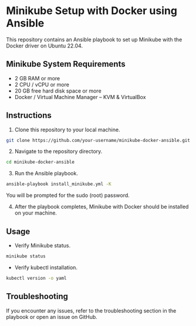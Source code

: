 

# Minikube Setup with Docker using Ansible

This repository contains an Ansible playbook to set up Minikube with the Docker driver on Ubuntu 22.04.

## Minikube System Requirements
- 2 GB RAM or more
- 2 CPU / vCPU or more
- 20 GB free hard disk space or more
- Docker / Virtual Machine Manager – KVM & VirtualBox

## Instructions

1. Clone this repository to your local machine.

```bash
git clone https://github.com/your-username/minikube-docker-ansible.git
```

2. Navigate to the repository directory.

```bash
cd minikube-docker-ansible
```

3. Run the Ansible playbook.

```bash
ansible-playbook install_minikube.yml -K
```

You will be prompted for the sudo (root) password.

4. After the playbook completes, Minikube with Docker should be installed on your machine.

## Usage



- Verify Minikube status.

```bash
minikube status
```

- Verify kubectl installation.

```bash
kubectl version -o yaml
```

## Troubleshooting

If you encounter any issues, refer to the troubleshooting section in the playbook or open an issue on GitHub.

